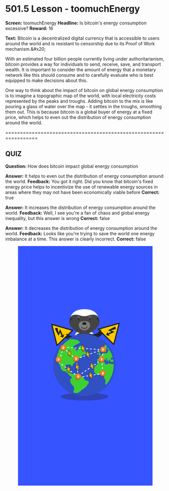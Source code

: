 # 501.5 Lesson - toomuchEnergy

**Screen:** toomuchEnergy
**Headline:** Is bitcoin&#x27;s energy consumption excessive?
**Reward:** 16

**Text:** Bitcoin is a decentralized digital currency that is accessible to users around the world and is resistant to censorship due to its Proof of Work mechanism.&amp;#x20;

With an estimated four billion people currently living under authoritarianism, bitcoin provides a way for individuals to send, receive, save, and transport wealth. It is important to consider the amount of energy that a monetary network like this should consume and to carefully evaluate who is best equipped to make decisions about this.

One way to think about the impact of bitcoin on global energy consumption is to imagine a topographic map of the world, with local electricity costs represented by the peaks and troughs. Adding bitcoin to the mix is like pouring a glass of water over the map - it settles in the troughs, smoothing them out. This is because bitcoin is a global buyer of energy at a fixed price, which helps to even out the distribution of energy consumption around the world.


=================================================================

## QUIZ

**Question:** How does bitcoin impact global energy consumption

**Answer:** It helps to even out the distribution of energy consumption around the world.
**Feedback:** You got it right. Did you know that bitcoin&#x27;s fixed energy price helps to incentivize the use of renewable energy sources in areas where they may not have been economically viable before
**Correct:** true

**Answer:** It increases the distribution of energy consumption around the world.
**Feedback:** Well, I see you&#x27;re a fan of chaos and global energy inequality, but this answer is wrong
**Correct:** false

**Answer:** It decreases the distribution of energy consumption around the world.
**Feedback:** Looks like you&#x27;re trying to save the world one energy imbalance at a time. This answer is clearly incorrect.
**Correct:** false


<figure><img src="../.gitbook/assets/501-05.png" alt=""><figcaption></figcaption></figure>

